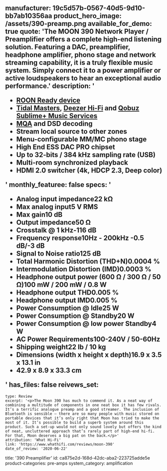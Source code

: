 manufacturer: 19c5d57b-0567-40d5-9d10-bb7ab10356aa
product_hero_image: /assets/390-preamp.png
available_for_demo: true
quote: 'The MOON 390 Network Player / Preamplifier offers a complete high-end listening solution. Featuring a DAC, preamplifier, headphone amplifier, phono stage and network streaming capability, it is a truly flexible music system. Simply connect it to a power amplifier or active loudspeakers to hear an exceptional audio performance.'
description: '<ul><li><a href="https://roonlabs.com/partners/moon.html" target="_blank" rel="noopener">ROON Ready device</a></li><li><a href="http://tidal.com/fr/masters" target="_blank" rel="noopener">Tidal Masters</a>,&nbsp;<a href="https://www.deezer.com/en/offers/hifi" target="_blank" rel="noopener">Deezer Hi-Fi</a>&nbsp;and&nbsp;<a href="https://www.qobuz.com/fr-fr/discover" target="_blank" rel="noopener">Qobuz Sublime+ Music Services</a></li><li><a href="http://www.mqa.co.uk/customer/our-partners/moon-partner-page" target="_blank" rel="noopener">MQA</a>&nbsp;and DSD decoding</li><li>Stream local source to other zones</li><li>Menu-configurable MM/MC phono stage</li><li>High End ESS DAC PRO chipset</li><li>Up to 32-bits / 384 kHz sampling rate (USB)</li><li>Multi-room synchronized playback</li><li>HDMI 2.0 switcher (4k, HDCP 2.3, Deep color)</li></ul>'
monthly_featuree: false
specs: '<ul><li>Analog input impedance22 kΩ</li><li>Max analog input5 V RMS</li><li>Max gain10 dB</li><li>Output impedance50 Ω</li><li>Crosstalk @ 1 kHz-116 dB</li><li>Frequency response10Hz - 200kHz -0.5 dB/-3 dB</li><li>Signal to Noise ratio125 dB</li><li>Total Harmonic Distortion (THD+N)0.0004 %</li><li>Intermodulation Distortion (IMD)0.0003 %</li><li>Headphone output power (600 Ω / 300 Ω / 50 Ω)100 mW / 200 mW / 0.8 W</li><li>Headphone output THD0.005 %</li><li>Headphone output IMD0.005 %</li><li>Power Consumption @ Idle25 W</li><li>Power Consumption @ Standby20 W</li><li>Power Consumption @ low power Standby4 W</li><li>AC Power Requirements100-240V / 50-60Hz</li><li>Shipping weight22 lb / 10 kg</li><li>Dimensions (width x height x depth)16.9 x 3.5 x 13.1 in</li><li>42.9 x 8.9 x 33.3 cm</li></ul>'
has_files: false
reivews_set:
  -
    type: Review
    excerpt: '<p>The Moon 390 has much to commend it. As a neat way of combining a multitude of components in one neat box it has few rivals. It’s a terrific analogue preamp and a good streamer. The inclusion of Bluetooth is sensible – there are so many people with music stored on portable devices that it’s only right that Moon has tried to make the most of it. It’s possible to build a superb system around this product. Such a set-up would not only sound lovely but offers the kind of neat, uncluttered approach that’s rarely part of high-end hi-fi. For that, Moon deserves a big pat on the back.</p>'
    attribution: 'What Hi-Fi'
    link: 'https://www.whathifi.com/reviews/moon-390'
    date_of_review: '2020-06-22'
title: '390 Preamplifier'
id: ca875e2d-168d-42dc-aba2-223725adde5e
product-categories: pre-amps
system_category: amplification
